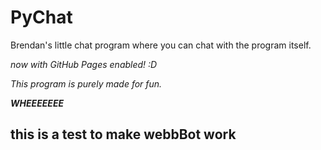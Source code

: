 # PyChat

Brendan's little chat program where you can chat with the program itself.

*now with GitHub Pages enabled! :D*

*This program is purely made for fun.*

***WHEEEEEEE***

## this is a test to make webbBot work
